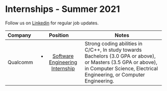 # Internships - Summer 2021
Follow us on [Linkedin](https://www.linkedin.com/company/hiring20) for regular job updates.

|               Company               |       Position          |                 Notes                                   |
|:-----------------------------------|:------------------------:|---------------------------------------------------------|
|Qualcomm|<ul><li>[Software Engineering Internship](https://jobs.qualcomm.com/public/jobDetails.xhtml?requisitionId=1982304)</li></ul>|Strong coding abilities in C/C++, In study towards Bachelors (3.0 GPA or above), or Masters (3.5 GPA or above), in Computer Science, Electrical Engineering, or Computer Engineering.|
